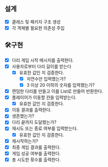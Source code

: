 ## 설계
* [x] 클래스 및 패키지 구조 생성
* [x] 각 객체별 필요한 의존성 주입

## 🛠️구현
* [x] 다리 게임 시작 메시지를 출력한다.
* [x] 사용자로부터 다리 길이를 받는다
    * [x] 유효한 값인 지 검증한다.
        * [x] 자연수만 입력했는가?
        * [x] 3 이상 20 이하의 숫자를 입력했는가?
* [x] 랜덤한 다리를 만들고 이를 List로 만들어 반환한다.
* [x] 플레이어가 이동할 칸을 입력받는다.
    * [x] 유효한 값인 지 검증한다.
* [x] 이동 결과를 출력한다.
* [x] 생존했는가?
* [x] 다리 끝까지 도달했는가?
* [x] 재시도 또는 종료 여부를 입력받는다.
    * [x] 유효한 값인 지 검증한다.
* [x] 재시작하는가?
* [x] 최종 게임 결과를 출력한다.
* [x] 게임 성공 여부를 출력한다.
* [x] 총 시도한 횟수를 출력한다.